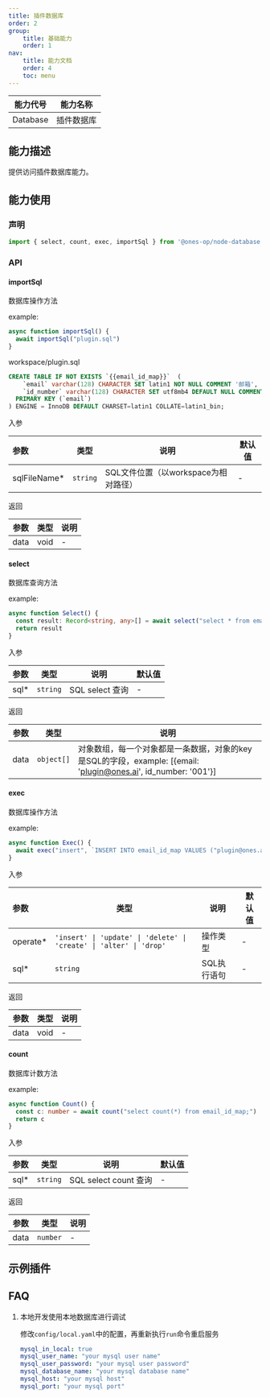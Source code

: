 ```yaml
---
title: 插件数据库
order: 2
group:
    title: 基础能力
    order: 1
nav:
    title: 能力文档
    order: 4
    toc: menu
---
```


| 能力代号 | 能力名称   |
| -------- | ---------- |
| Database | 插件数据库 |

## 能力描述

提供访问插件数据库能力。

## 能力使用

### 声明

```ts
import { select, count, exec, importSql } from '@ones-op/node-database'
```

### API

#### importSql

数据库操作方法

example:

```ts
async function importSql() {
  await importSql("plugin.sql")
}
```

workspace/plugin.sql

```sql
CREATE TABLE IF NOT EXISTS `{{email_id_map}}`  (
    `email` varchar(128) CHARACTER SET latin1 NOT NULL COMMENT '邮箱',
    `id_number` varchar(128) CHARACTER SET utf8mb4 DEFAULT NULL COMMENT '工号',
  PRIMARY KEY (`email`)
) ENGINE = InnoDB DEFAULT CHARSET=latin1 COLLATE=latin1_bin;
```

入参

| 参数         | 类型     | 说明                                 | 默认值 |
| :----------- | -------- | ------------------------------------ | ------ |
| sqlFileName* | `string` | SQL文件位置（以workspace为相对路径） | -      |

返回

| 参数 | 类型 | 说明 |
| ---- | ---- | ---- |
| data | void | -    |

#### select

数据库查询方法

example: 

```ts
async function Select() {
  const result: Record<string, any>[] = await select("select * from email_id_map limit 10;")
  return result
}
```

入参

| 参数 | 类型     | 说明            | 默认值 |
| :--- | -------- | --------------- | ------ |
| sql* | `string` | SQL select 查询 | -      |

返回

| 参数 | 类型       | 说明                                                         |
| ---- | ---------- | ------------------------------------------------------------ |
| data | `object[]` | 对象数组，每一个对象都是一条数据，对象的key是SQL的字段，example: [{email: 'plugin@ones.ai', id_number: '001'}] |

#### exec

数据库操作方法

example:

```ts
async function Exec() {
  await exec("insert", `INSERT INTO email_id_map VALUES ("plugin@ones.ai", "001");`)
}
```

入参

| 参数     | 类型                                                         | 说明        | 默认值 |
| :------- | ------------------------------------------------------------ | ----------- | ------ |
| operate* | `'insert' \| 'update' \| 'delete' \| 'create' \| 'alter' \| 'drop'` | 操作类型    | -      |
| sql*     | `string`                                                     | SQL执行语句 | -      |

返回

| 参数 | 类型 | 说明 |
| ---- | ---- | ---- |
| data | void | -    |

#### count

数据库计数方法

example: 

```ts
async function Count() {
  const c: number = await count("select count(*) from email_id_map;")
  return c
}
```

入参

| 参数 | 类型     | 说明                  | 默认值 |
| :--- | -------- | --------------------- | ------ |
| sql* | `string` | SQL select count 查询 | -      |

返回

| 参数 | 类型     | 说明 |
| ---- | -------- | ---- |
| data | `number` | -    |

## 示例插件

## FAQ

1. 本地开发使用本地数据库进行调试

   修改`config/local.yaml`中的配置，再重新执行`run`命令重启服务

   ```yaml
   mysql_in_local: true
   mysql_user_name: "your mysql user name"
   mysql_user_password: "your mysql user password"
   mysql_database_name: "your mysql database name"
   mysql_host: "your mysql host"
   mysql_port: "your mysql port"
   ```